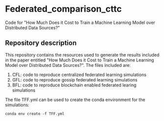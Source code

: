 # Federated_comparison_cttc
Code for "How Much Does it Cost to Train a Machine Learning Model over Distributed Data Sources?"

## Repository description
This repository contains the resources used to generate the results included in the paper entitled "How Much Does it Cost to Train a Machine Learning Model over Distributed Data Sources?". The files included are:

1) CFL: code to reproduce centralized federated learning simulations 
2) GFL: code to reproduce gossip federated learning simulations
3) BFL: code to reproduce blockchain enabled federated learing simulations

The file TFF.yml can be used to create the conda environment for the simulations:
```
conda env create -f TFF.yml
```